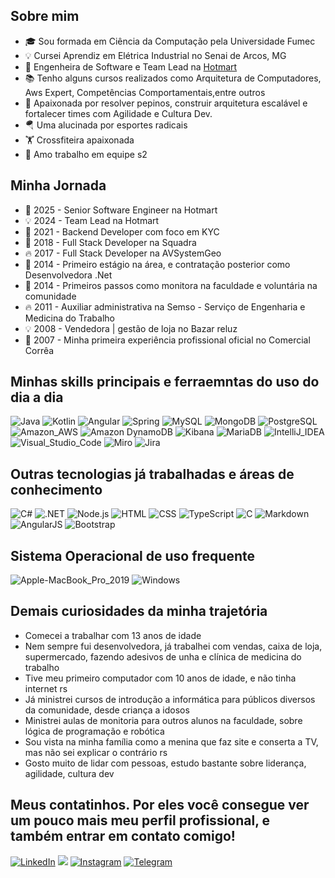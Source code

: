 ## Sobre mim

- 🎓 Sou formada em Ciência da Computação pela Universidade Fumec
- 💡 Cursei Aprendiz em Elétrica Industrial no Senai de Arcos, MG
- 🚀 Engenheira de Software e Team Lead na [Hotmart](https://hotmart.com/pt-br)
- 📚 Tenho alguns cursos realizados como Arquitetura de Computadores, Aws Expert, Competências Comportamentais,entre outros
- 🧠 Apaixonada por resolver pepinos, construir arquitetura escalável e fortalecer times com Agilidade e Cultura Dev.
- 🪂 Uma alucinada por esportes radicais
- 🏋️ Crossfiteira apaixonada
- 🤝 Amo trabalho em equipe s2

## Minha Jornada

- 🚀 2025 - Senior Software Engineer na Hotmart
- 💡 2024 - Team Lead na Hotmart
- 🔗 2021 - Backend Developer com foco em KYC
- 🚀 2018 - Full Stack Developer na Squadra
- 🔥 2017 - Full Stack Developer na AVSystemGeo
- 🚀 2014 - Primeiro estágio na área, e contratação posterior como Desenvolvedora .Net
- 🚀 2014 - Primeiros passos como monitora na faculdade e voluntária na comunidade
- 🔥 2011 - Auxiliar administrativa na Semso - Serviço de Engenharia e Medicina do Trabalho
- 💡 2008 - Vendedora | gestão de loja no Bazar reluz
- 🎯 2007 - Minha primeira experiência profissional oficial no Comercial Corrêa


## Minhas skills principais e ferraemntas do uso do dia a dia

![Java](https://img.shields.io/badge/Java-ED8B00?style=for-the-badge&logo=openjdk&logoColor=white)
![Kotlin](https://img.shields.io/badge/Kotlin-0095D5?&style=for-the-badge&logo=kotlin&logoColor=white)
![Angular](https://img.shields.io/badge/Angular-DD0031?style=for-the-badge&logo=angular&logoColor=white)
![Spring](https://img.shields.io/badge/Spring-6DB33F?style=for-the-badge&logo=spring&logoColor=white)
![MySQL](https://img.shields.io/badge/MySQL-00000F?style=for-the-badge&logo=mysql&logoColor=white)
![MongoDB](https://img.shields.io/badge/MongoDB-4EA94B?style=for-the-badge&logo=mongodb&logoColor=white)
![PostgreSQL](https://img.shields.io/badge/PostgreSQL-316192?style=for-the-badge&logo=postgresql&logoColor=white)
![Amazon_AWS](https://img.shields.io/badge/Amazon_AWS-232F3E?style=for-the-badge&logo=amazon-aws&logoColor=white)
![Amazon DynamoDB](https://img.shields.io/badge/Amazon%20DynamoDB-4053D6?style=for-the-badge&logo=Amazon%20DynamoDB&logoColor=white)
![Kibana](https://img.shields.io/badge/Kibana-005571?style=for-the-badge&logo=Kibana&logoColor=white)
![MariaDB](https://img.shields.io/badge/MariaDB-003545?style=for-the-badge&logo=mariadb&logoColor=white)
![IntelliJ_IDEA](https://img.shields.io/badge/IntelliJ_IDEA-000000.svg?style=for-the-badge&logo=intellij-idea&logoColor=white)
![Visual_Studio_Code](https://img.shields.io/badge/Visual_Studio_Code-0078D4?style=for-the-badge&logo=visual%20studio%20code&logoColor=white)
![Miro](https://img.shields.io/badge/Miro-050038?style=for-the-badge&logo=Miro&logoColor=white)
![Jira](https://img.shields.io/badge/Jira-0052CC?style=for-the-badge&logo=Jira&logoColor=white)

## Outras tecnologias já trabalhadas e áreas de conhecimento

![C#](https://img.shields.io/badge/C%23-239120?style=for-the-badge&logo=c-sharp&logoColor=white)
![.NET](https://img.shields.io/badge/.NET-5C2D91?style=for-the-badge&logo=.net&logoColor=white)
![Node.js](https://img.shields.io/badge/Node.js-43853D?style=for-the-badge&logo=node.js&logoColor=white)
![HTML](https://img.shields.io/badge/HTML-239120?style=for-the-badge&logo=html5&logoColor=white)
![CSS](https://img.shields.io/badge/CSS-239120?&style=for-the-badge&logo=css3&logoColor=white)
![TypeScript](https://img.shields.io/badge/TypeScript-007ACC?style=for-the-badge&logo=typescript&logoColor=white)
![C](https://img.shields.io/badge/C-00599C?style=for-the-badge&logo=c&logoColor=white)
![Markdown](https://img.shields.io/badge/Markdown-000000?style=for-the-badge&logo=markdown&logoColor=white)
![AngularJS](https://img.shields.io/badge/AngularJS-E23237?style=for-the-badge&logo=angularjs&logoColor=white)
![Bootstrap](https://img.shields.io/badge/Bootstrap-563D7C?style=for-the-badge&logo=bootstrap&logoColor=white)

## Sistema Operacional de uso frequente

![Apple-MacBook_Pro_2019](https://img.shields.io/badge/Apple-MacBook_Pro_2019-999999?style=for-the-badge&logo=apple&logoColor=white)
![Windows](https://img.shields.io/badge/Windows-0078D6?style=for-the-badge&logo=windows&logoColor=white)


## Demais curiosidades da minha trajetória

- Comecei a trabalhar com 13 anos de idade
- Nem sempre fui desenvolvedora, já trabalhei com vendas, caixa de loja, supermercado, fazendo adesivos de unha e clínica de medicina do trabalho
- Tive meu primeiro computador com 10 anos de idade, e não tinha internet rs
- Já ministrei cursos de introdução a informática para públicos diversos da comunidade, desde criança a idosos
- Ministrei aulas de monitoria para outros alunos na faculdade, sobre lógica de programação e robótica
- Sou vista na minha família como a menina que faz site e conserta a TV, mas não sei explicar o contrário rs
- Gosto muito de lidar com pessoas, estudo bastante sobre liderança, agilidade, cultura dev


## Meus contatinhos. Por eles você consegue ver um pouco mais meu perfil profissional, e também entrar em contato comigo! 

[![LinkedIn](https://img.shields.io/badge/LinkedIn-0077B5?style=for-the-badge&logo=linkedin&logoColor=white)](https://www.linkedin.com/in/gabriela-mendonça-de-carvalho-63b46066/)
<a href="mailto:contato.gabrielamc@gmail.com?subject=Olá%20Gabi"><img src="https://img.shields.io/badge/Gmail-D14836?style=for-the-badge&logo=gmail&logoColor=white" /></a>
[![Instagram](https://img.shields.io/badge/Instagram-E4405F?style=for-the-badge&logo=instagram&logoColor=white)](https://www.instagram.com/gabymcarvalho?igsh=MTc4dXVnajlhcWswMA==)
[![Telegram](https://img.shields.io/badge/Telegram-2CA5E0?style=for-the-badge&logo=telegram&logoColor=white)](https://t.me/gabimcarvalho)
